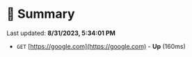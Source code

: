# 📖 Summary
Last updated: **8/31/2023, 5:34:01 PM**

- `GET` [https://google.com](https://google.com) - **Up** (160ms)
